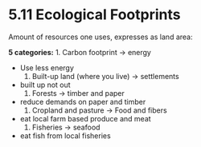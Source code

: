 # 5.11 Ecological Footprints

Amount of resources one uses, expresses as land area:

**5 categories:** 1. Carbon footprint -&gt; energy

* Use less energy
  1. Built-up land \(where you live\) -&gt; settlements
* built up not out
  1. Forests -&gt; timber and paper
* reduce demands on paper and timber
  1. Cropland and pasture -&gt; Food and fibers
* eat local farm based produce and meat
  1. Fisheries -&gt; seafood
* eat fish from local fisheries

